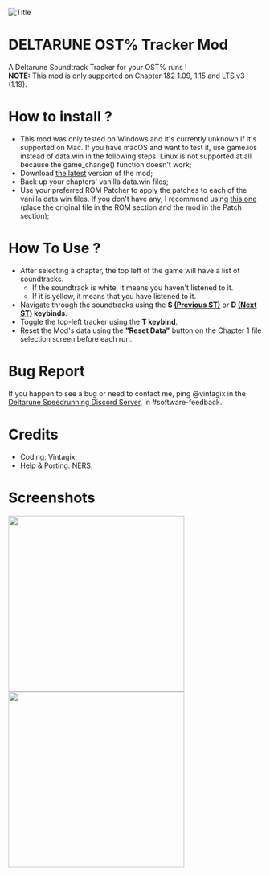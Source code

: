 ![Title](https://github.com/user-attachments/assets/96a19e94-6e4a-4ea9-ab58-13874e8301a1)

# DELTARUNE OST% Tracker Mod
A Deltarune Soundtrack Tracker for your OST% runs !<br>
**NOTE:** This mod is only supported on Chapter 1&2 1.09, 1.15 and LTS v3 (1.19).

# How to install ?
- This mod was only tested on Windows and it's currently unknown if it's supported on Mac. If you have macOS and want to test it, use game.ios instead of data.win in the following steps. Linux is not supported at all because the game_change() function doesn't work;
- Download [the latest](https://github.com/VintagixDev/DELTARUNE_OSTTracker/releases) version of the mod;
- Back up your chapters' vanilla data.win files;
- Use your preferred ROM Patcher to apply the patches to each of the vanilla data.win files. If you don't have any, I recommend using [this one](https://www.marcrobledo.com/RomPatcher.js/) (place the original file in the ROM section and the mod in the Patch section);

# How To Use ?
- After selecting a chapter, the top left of the game will have a list of soundtracks.
   - If the soundtrack is white, it means you haven't listened to it.
   - If it is yellow, it means that you have listened to it.
- Navigate through the soundtracks using the **S <ins>(Previous ST)</ins>** or **D <ins>(Next ST)</ins> keybinds**.
- Toggle the top-left tracker using the **T keybind**.
- Reset the Mod's data using the **"Reset Data"** button on the Chapter 1 file selection screen before each run.

# Bug Report
If you happen to see a bug or need to contact me, ping @vintagix in the [Deltarune Speedrunning Discord Server](discord.com/N5fv4kEwsB), in #software-feedback.

# Credits
- Coding: Vintagix;
- Help & Porting: NERS.

# Screenshots
<p float="left">
<img src="https://github.com/user-attachments/assets/b7aafc19-59a6-4e0d-b6e8-8a49ec13888a" width=350/> <img src="https://github.com/user-attachments/assets/b1734eff-fff7-4128-9d9a-5423d78c1d55" width=350/>
</p>



